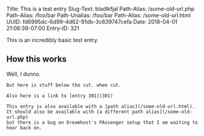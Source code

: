 Title: This is a test entry
Slug-Text: bladlkfjal
Path-Alias: /some-old-url.php
Path-Alias: /foo/bar
Path-Unalias: /foo/bar
Path-Alias: /some-old-url.html
UUID: fd6995dc-6d99-4d62-91db-3c639747cefa
Date: 2018-04-01 21:06:39-07:00
Entry-ID: 321

This is an incredibly basic test entry.

## How this works

Well, I dunno.

~~~~~
But here is stuff below the cut. whee cut.

Also here is a link to [entry 301](301)

This entry is also available with a [path alias](/some-old-url.html).
It should also be available with [a different path alias](/some-old-url.php)
but there is a bug on Dreamhost's PAssenger setup that I am waiting to
hear back on.


